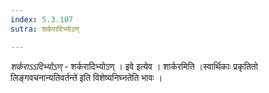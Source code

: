 ```yaml
---
index: 5.3.107
sutra: शर्करादिभ्योऽण्

---
```

_शर्कराऽऽदिभ्योऽण्_ - शर्करादिभ्योऽण् । इवे इत्येव । शार्करमिति ।स्वार्थिकाः प्रकृतितो लिङ्गवचनान्यतिवर्तन्ते॑ इति विशेष्यनिघ्नतेति भावः ।